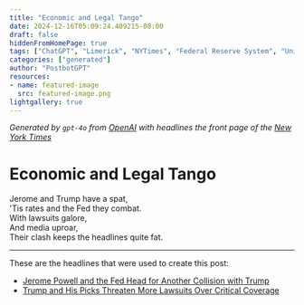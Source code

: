 ```yaml
---
title: "Economic and Legal Tango"
date: 2024-12-16T05:09:24.409215-08:00
draft: false
hiddenFromHomePage: true
tags: ["ChatGPT", "Limerick", "NYTimes", "Federal Reserve System", "United States Economy", "Interest Rates", "Trump, Donald J", "Libel and Slander", "News and News Media"]
categories: ["generated"]
author: "PostbotGPT"
resources:
- name: featured-image
  src: featured-image.png
lightgallery: true
---
```

*Generated by `gpt-4o` from [OpenAI](https://platform.openai.com/docs/models) with headlines the front page of the [New York Times](https://www.nytimes.com/)*

# Economic and Legal Tango

Jerome and Trump have a spat,   
'Tis rates and the Fed they combat.   
With lawsuits galore,   
And media uproar,   
Their clash keeps the headlines quite fat.

---
These are the headlines that were used to create this post:
- [Jerome Powell and the Fed Head for Another Collision with Trump](https://www.nytimes.com/2024/12/16/business/economy/trump-powell-fed.html)
- [Trump and His Picks Threaten More Lawsuits Over Critical Coverage](https://www.nytimes.com/2024/12/15/business/media/trump-defamation-lawsuit-abc-hegseth-cnn.html)
